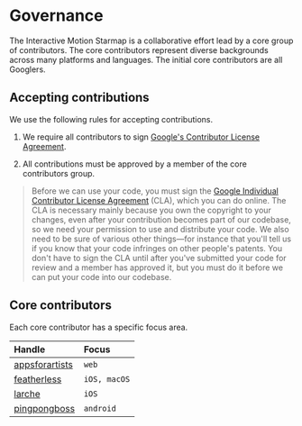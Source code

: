 # Governance

The Interactive Motion Starmap is a collaborative effort lead by a core group of contributors. The core contributors represent diverse backgrounds across many platforms and languages. The initial core contributors are all Googlers.

## Accepting contributions

We use the following rules for accepting contributions.

1. We require all contributors to sign [Google's Contributor License Agreement](https://cla.developers.google.com/).

1. All contributions must be approved by a member of the core contributors group.

> Before we can use your code, you must sign the [Google Individual Contributor License Agreement](https://developers.google.com/open-source/cla/individual?csw=1) (CLA), which you can do online. The CLA is necessary mainly because you own the copyright to your changes, even after your contribution becomes part of our codebase, so we need your permission to use and distribute your code. We also need to be sure of various other things—for instance that you'll tell us if you know that your code infringes on other people's patents. You don't have to sign the CLA until after you've submitted your code for review and a member has approved it, but you must do it before we can put your code into our codebase.

## Core contributors

Each core contributor has a specific focus area.

| Handle | Focus |
|:-------|:------|
| [appsforartists](https://github.com/appsforartists) | `web` |
| [featherless](https://github.com/jverkoey) | `iOS, macOS` |
| [larche](https://github.com/willlarche) | `iOS` |
| [pingpongboss](https://github.com/pingpongboss) | `android` |
